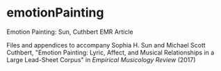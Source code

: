 # emotionPainting
Emotion Painting: Sun, Cuthbert EMR Article

Files and appendices to accompany Sophia H. Sun and Michael Scott Cuthbert, 
"Emotion Painting: Lyric, Affect, and Musical Relationships  in a Large Lead-Sheet Corpus" in _Empirical Musicology Review_ (2017)
